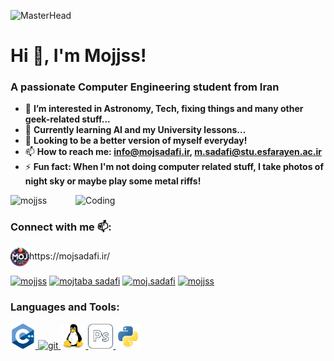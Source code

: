 ![MasterHead](https://github.com/mojjss/mojjss/assets/62790976/7e053f84-caf3-4e75-921b-b40e5d1c49bf)


<h1>Hi 👋, I'm Mojjss!</h1>
<h3>A passionate Computer Engineering student from Iran</h3>

- 👀 **I’m interested in Astronomy, Tech, fixing things and many other geek-related stuff...**
- 🌱 **Currently learning AI and my University lessons...**
- 💞️ **Looking to be a better version of myself everyday!**
- 📫 **How to reach me: info@mojsadafi.ir, m.sadafi@stu.esfarayen.ac.ir**
- ⚡ **Fun fact: When I'm not doing computer related stuff, I take photos of night sky or maybe play some metal riffs!**
<img align="right" alt="Coding" width="400" src="https://user-images.githubusercontent.com/62790976/211205524-5f538fe4-678b-4fe7-8d7e-94e4f0a2cba4.gif">
<p align="left"> <img src="https://komarev.com/ghpvc/?username=mojjss&style=for-the-badge&color=blue&label=Profile%20views" alt="mojjss" /> </p>


<h3 align="left">Connect with me 📫:</h3>
<a href="https://moj.sadafi.ir" target="blank"><img align="center" src="https://raw.githubusercontent.com/mojjss/My-first-public-repository/main/_7c290245-7a2e-4b86-bd23-2133f0741a3322%20copy%202.png" alt="the_mojjss" height="30" width="30" /></a>https://mojsadafi.ir/            





<a href="https://t.me/mojjss" target="blank"><img align="center" src="[https://seeklogo.com/images/T/telegram-logo-AD3D08A014-seeklogo.com.png](https://images.seeklogo.com/logo-png/25/1/telegram-logo-png_seeklogo-256226.png)" alt="mojjss" height="30" width="30" /></a>
<a href="https://www.linkedin.com/in/mojtaba-sadafi-772161188" target="blank"><img align="center" src="https://raw.githubusercontent.com/rahuldkjain/github-profile-readme-generator/master/src/images/icons/Social/linked-in-alt.svg" alt="mojtaba sadafi " height="30" width="30" /></a>
<a href="https://instagram.com/moj.sadafi" target="blank"><img align="center" src="https://raw.githubusercontent.com/rahuldkjain/github-profile-readme-generator/master/src/images/icons/Social/instagram.svg" alt="moj.sadafi" height="30" width="30" /></a>
<a href="https://www.youtube.com/channel/UCAo6-TSu7BjE7hbuzoFZW0w" target="blank"><img align="center" src="https://raw.githubusercontent.com/rahuldkjain/github-profile-readme-generator/master/src/images/icons/Social/youtube.svg" alt="mojjss" height="30" width="30" /></a>


</p>


<p align="left">


<h3 align="left">Languages and Tools:</h3>
<p align="left"> <a href="https://www.w3schools.com/cpp/" target="_blank" rel="noreferrer"> <img src="https://raw.githubusercontent.com/devicons/devicon/master/icons/cplusplus/cplusplus-original.svg" alt="cplusplus" width="40" height="40"/> </a> <a href="https://git-scm.com/" target="_blank" rel="noreferrer"> <img src="https://www.vectorlogo.zone/logos/git-scm/git-scm-icon.svg" alt="git" width="40" height="40"/> </a> <a href="https://www.linux.org/" target="_blank" rel="noreferrer"> <img src="https://raw.githubusercontent.com/devicons/devicon/master/icons/linux/linux-original.svg" alt="linux" width="40" height="40"/> </a> <a href="https://www.photoshop.com/en" target="_blank" rel="noreferrer"> <img src="https://raw.githubusercontent.com/devicons/devicon/master/icons/photoshop/photoshop-line.svg" alt="photoshop" width="40" height="40"/> </a> <a href="https://www.python.org" target="_blank" rel="noreferrer"> <img src="https://raw.githubusercontent.com/devicons/devicon/master/icons/python/python-original.svg" alt="python" width="40" height="40"/> </a> </p>




<!---
mojjss/mojjss is a ✨ special ✨ repository because its `README.md` (this file) appears on your GitHub profile.
You can click the Preview link to take a look at your changes.
mm

--->

